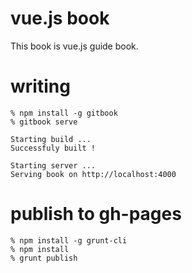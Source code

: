 # vue.js book

This book is vue.js guide book.

# writing

```
% npm install -g gitbook
% gitbook serve

Starting build ...
Successfuly built !

Starting server ...
Serving book on http://localhost:4000
```

# publish to gh-pages

```
% npm install -g grunt-cli
% npm install
% grunt publish
```
